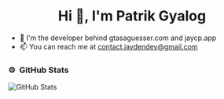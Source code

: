<h1 align="center">Hi 👋, I'm Patrik Gyalog</h1>


- 👋 I'm the developer behind gtasaguesser.com and jaycp.app
- 📫 You can reach me at contact.jaydendev@gmail.com
### ⚙️ &nbsp;GitHub Stats
![GitHub Stats](https://github-readme-streak-stats.herokuapp.com/?user=jaydendeveloper&theme=dark&hide_border=true)
